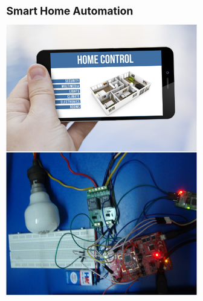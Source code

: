 # Smart Home Automation
![alt text](https://github.com/maheshreddy7797/home-automation/blob/master/Home_control.jpg)
![alt text](https://github.com/maheshreddy7797/home-automation/blob/master/DSC01560.JPG)
